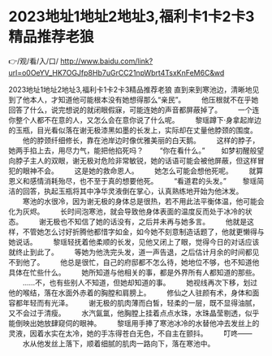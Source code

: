 # 2023地址1地址2地址3,福利卡1卡2卡3精品推荐老狼

👉/观/看/入/口/ http://www.baidu.com/link?url=o0OeYV_HK7OGJfp8Hb7uGrCC21npWbrt4TsxKnFeM6C&wd

2023地址1地址2地址3,福利卡1卡2卡3精品推荐老狼
直到来到寒池边，清晰地见到了他本人，才知道他可能根本没有她想得那么“亲民”。
　　他压根就不在乎她回答了什么，说完想说的就闭眼假寐，可能连她的声音都屏蔽掉了。
　　一个连你整个人都不在意的人，又怎么会在意你说了什么呢。
　　黎瑶蹲下·身拿起岸边的玉瓶，目光看似落在谢无极漆黑如墨的长发上，实际却在丈量他脖颈的围度。
　　他的脖颈纤细修长，靠在池岸边时像优雅美丽的白天鹅。
　　这样的脖子，她两手掐上去，用尽力气，能把他掐死吗？
　　“你在看什么。”
　　如梦初醒般望向脖子主人的双眼，谢无极对危险非常敏锐，她的话语可能会被他屏蔽，但这样冒犯的眼神不会。
　　这是她的救命恩人。
　　她怎么可能会想他死呢。
　　就算恩义和感情消耗殆尽，也不至于真的想要他死。
　　“看道君的头发。”
　　黎瑶简洁的回答，执起玉瓶将其中净华灵液倒在掌心，认真熟练地开始为他沐发。
　　寒池的水很冷，因为谢无极的身体总是很热，若不用此法平衡体温，他可能会化为灰烬。
　　长时间泡寒池，就会导致他身体表面的温度反而处于冰冷的状态。
　　谢无极也不知信了她的话没有，之后并未再与她多言。
　　他就是这样，不管她怎么讨好折腾他都惜字如金，如今她不刻意制造话题了，他就更懒得与她说话。
　　黎瑶轻抚着他柔顺的长发，见他又闭上了眼，觉得今日的对话应该就终止到此了。
　　等她为他洗完头发，道一声告退，之后估计月余的时间都见不到他了。
　　他总是很忙，自己的府邸都不怎么待，她地位不够，也不知道他具体在忙些什么。
　　她所知道与他相关的事，都是外界所有人都知道的那些。
　　……不，也有些别人不知道，但她却知道的事。
　　她视线再次下移，划过他的喉结，落在水面外赤着的胸膛和肩膀上。
　　修仙之人驻颜有术，身体和面容都年轻而有光泽。
　　谢无极的肌肉薄而白皙，轻柔的一层，既不显得油腻，又不会过于清瘦。
　　水汽氤氲，他胸膛上挂着点点水珠，水珠晶莹剔透，似乎能倒映出她放肆窥伺的眼神。
　　黎瑶用手捧了寒池冰冷的水替他冲去发丝上的灵液，因着水实在太冷，她的手冻得苍白无色，不自主在颤抖。
　　叮咚——
　　水从他发丝上落下，顺着细腻的肌肉一路向下，落在寒池中。
